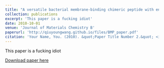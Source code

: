 ```yaml
---
title: "A versatile bacterial membrane-binding chimeric peptide with enhanced photodynamic antimicrobial activity"
collection: publications
excerpt: 'This paper is a fucking idiot'
date: 2010-10-01
venue: 'Journal of Materials Chemistry B'
paperurl: 'http://qiuyoungwang.github.io/files/BMP_paper.pdf'
citation: 'Your Name, You. (2010). &quot;Paper Title Number 2.&quot; <i>Journal 1</i>. 1(2).'
---
```

This paper is a fucking idiot

[Download paper here](http://qiuyoungwang.github.io/files/BMP_paper.pdf)


